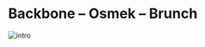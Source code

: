 Backbone – Osmek – Brunch
================

![intro](http://24.media.tumblr.com/90dac60ff3ef416120913fc2b56b9074/tumblr_mjmy93gYEr1rjcio4o1_500.jpg)
